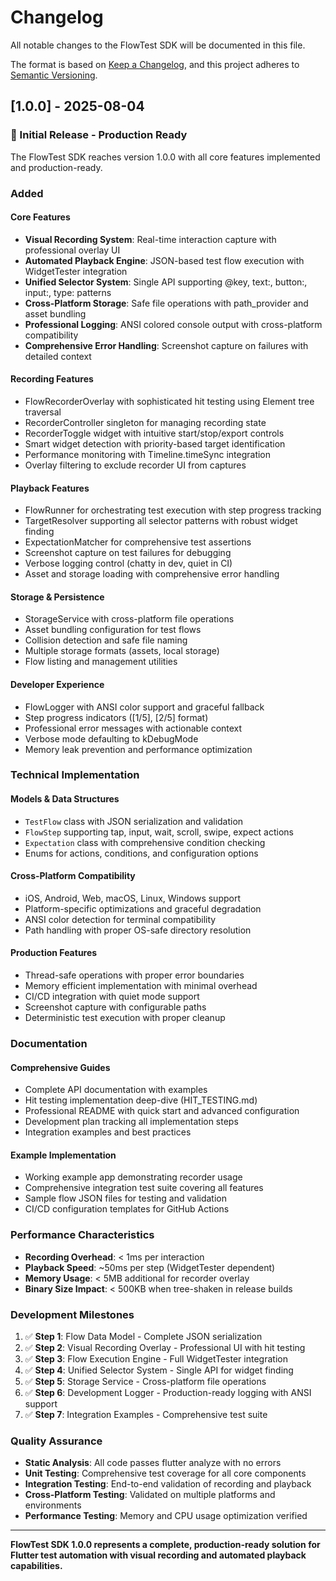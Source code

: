 # Changelog

All notable changes to the FlowTest SDK will be documented in this file.

The format is based on [Keep a Changelog](https://keepachangelog.com/en/1.0.0/),
and this project adheres to [Semantic Versioning](https://semver.org/spec/v2.0.0.html).

## [1.0.0] - 2025-08-04

### 🎉 Initial Release - Production Ready

The FlowTest SDK reaches version 1.0.0 with all core features implemented and production-ready.

### Added

#### Core Features
- **Visual Recording System**: Real-time interaction capture with professional overlay UI
- **Automated Playback Engine**: JSON-based test flow execution with WidgetTester integration
- **Unified Selector System**: Single API supporting @key, text:, button:, input:, type: patterns
- **Cross-Platform Storage**: Safe file operations with path_provider and asset bundling
- **Professional Logging**: ANSI colored console output with cross-platform compatibility
- **Comprehensive Error Handling**: Screenshot capture on failures with detailed context

#### Recording Features
- FlowRecorderOverlay with sophisticated hit testing using Element tree traversal
- RecorderController singleton for managing recording state
- RecorderToggle widget with intuitive start/stop/export controls
- Smart widget detection with priority-based target identification
- Performance monitoring with Timeline.timeSync integration
- Overlay filtering to exclude recorder UI from captures

#### Playback Features  
- FlowRunner for orchestrating test execution with step progress tracking
- TargetResolver supporting all selector patterns with robust widget finding
- ExpectationMatcher for comprehensive test assertions
- Screenshot capture on test failures for debugging
- Verbose logging control (chatty in dev, quiet in CI)
- Asset and storage loading with comprehensive error handling

#### Storage & Persistence
- StorageService with cross-platform file operations
- Asset bundling configuration for test flows
- Collision detection and safe file naming
- Multiple storage formats (assets, local storage)
- Flow listing and management utilities

#### Developer Experience
- FlowLogger with ANSI color support and graceful fallback
- Step progress indicators ([1/5], [2/5] format)
- Professional error messages with actionable context
- Verbose mode defaulting to kDebugMode
- Memory leak prevention and performance optimization

### Technical Implementation

#### Models & Data Structures
- `TestFlow` class with JSON serialization and validation
- `FlowStep` supporting tap, input, wait, scroll, swipe, expect actions
- `Expectation` class with comprehensive condition checking
- Enums for actions, conditions, and configuration options

#### Cross-Platform Compatibility
- iOS, Android, Web, macOS, Linux, Windows support
- Platform-specific optimizations and graceful degradation
- ANSI color detection for terminal compatibility
- Path handling with proper OS-safe directory resolution

#### Production Features
- Thread-safe operations with proper error boundaries
- Memory efficient implementation with minimal overhead
- CI/CD integration with quiet mode support
- Screenshot capture with configurable paths
- Deterministic test execution with proper cleanup

### Documentation

#### Comprehensive Guides
- Complete API documentation with examples
- Hit testing implementation deep-dive (HIT_TESTING.md)
- Professional README with quick start and advanced configuration
- Development plan tracking all implementation steps
- Integration examples and best practices

#### Example Implementation
- Working example app demonstrating recorder usage
- Comprehensive integration test suite covering all features
- Sample flow JSON files for testing and validation
- CI/CD configuration templates for GitHub Actions

### Performance Characteristics

- **Recording Overhead**: < 1ms per interaction
- **Playback Speed**: ~50ms per step (WidgetTester dependent)
- **Memory Usage**: < 5MB additional for recorder overlay
- **Binary Size Impact**: < 500KB when tree-shaken in release builds

### Development Milestones

1. ✅ **Step 1**: Flow Data Model - Complete JSON serialization
2. ✅ **Step 2**: Visual Recording Overlay - Professional UI with hit testing
3. ✅ **Step 3**: Flow Execution Engine - Full WidgetTester integration  
4. ✅ **Step 4**: Unified Selector System - Single API for widget finding
5. ✅ **Step 5**: Storage Service - Cross-platform file operations
6. ✅ **Step 6**: Development Logger - Production-ready logging with ANSI support
7. ✅ **Step 7**: Integration Examples - Comprehensive test suite

### Quality Assurance

- **Static Analysis**: All code passes flutter analyze with no errors
- **Unit Testing**: Comprehensive test coverage for all core components
- **Integration Testing**: End-to-end validation of recording and playback
- **Cross-Platform Testing**: Validated on multiple platforms and environments
- **Performance Testing**: Memory and CPU usage optimization verified

---

**FlowTest SDK 1.0.0 represents a complete, production-ready solution for Flutter test automation with visual recording and automated playback capabilities.**
